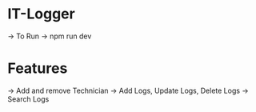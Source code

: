# IT-Logger

-> To Run -> npm run dev 

Features
========

-> Add and remove Technician
-> Add Logs, Update Logs, Delete Logs
-> Search Logs

